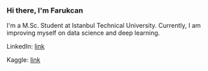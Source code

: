 ### Hi there, I'm Farukcan
I'm a M.Sc. Student at Istanbul Technical University. Currently, I am improving myself on data science and deep learning.

LinkedIn: [link](https://www.linkedin.com/in/farukcansaglam/)

Kaggle: [link](https://www.kaggle.com/greysky)

